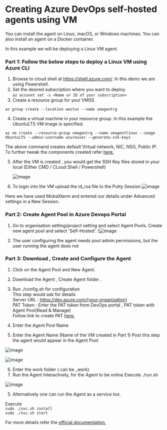 

# Creating Azure DevOps self-hosted agents using VM

You can install the agent on Linux, macOS, or Windows machines. You can also install an agent on a Docker container.

In this example we will be deploying a Linux VM agent.

### Part 1: Follow the below steps to deploy a Linux VM  using Azure CLI

1) Browse to cloud shell at https://shell.azure.com/. In this demo we are using Powershell.
2) Set the desired subscription where you want to deploy </br>
`az account set -s <Name or ID of your subscription>`
3) Create a resource group for your VMSS </br>
```
az group create --location westus --name vmagentrg
```
4) Create a virtual machine in your resource group. In this example the UbuntuLTS VM image is specified.</br>
```
az vm create --resource-group vmagentrg --name vmagentlinux --image UbuntuLTS --admin-username azureuser --generate-ssh-keys
```
The above command creates  default Virtual network, NIC, NSG, Public IP.
To further tweak the components created refer <a href='https://docs.microsoft.com/en-us/azure/virtual-machines/linux/quick-create-cli'>here.</a>

5) After the VM is created , you would get the SSH Key files stored in your local (Either CMD / CLoud Shell / Powershell) 

     ![image](https://user-images.githubusercontent.com/94544313/153742532-5c49040b-5f74-43e3-85cd-f24dd8ca876d.png)
     
6) To login into the VM upload the id_rsa file to the Putty Session
     ![image](https://user-images.githubusercontent.com/94544313/153747721-73f4458e-7e09-4f28-a967-e3607ed2ed6e.png)
     
Here we have used MobaXterm and entered our details under Advanced settings in a New Session.

### Part 2: Create Agent Pool in Azure Devops Portal
1) Go to organisation setting/project setting and select Agent Pools. Create new agent pool and select 'Self-Hosted'.
  !![image](https://user-images.githubusercontent.com/94544313/153747609-5840d998-b7bf-4da4-a6f9-111404e3e403.png)

2) The user configuring the agent needs pool admin permissions, but the user running the agent does not

### Part 3: Download , Create and Configure the Agent
 1) Click on the Agent Pool and New Agent.
 
 2) Download the Agent , Create Agent folder <myagent>.
  
 3) Run ./config.sh for configuration </br>
This step would ask for details </br>
Server URL : https://dev.azure.com/{your-organization} </br>
PAT Token : Enter the PAT token from DevOps portal , PAT token with Agent Pool(Read & Manage) </br>
Follow link to create PAT <a href='https://docs.microsoft.com/en-us/azure/devops/pipelines/agents/v2-linux?view=azure-devops#authenticate-with-a-personal-access-token-pat'>here.</a>
  
 4) Enter the Agent Pool Name 
 5) Enter the Agent Name (Name of the VM created in Part 1) 
  Post this step the agent would appear in the Agent Pool

  ![image](https://user-images.githubusercontent.com/94544313/153749319-9ab21032-1fae-4bd7-9a84-22f952c16bc5.png)

  ![image](https://user-images.githubusercontent.com/94544313/153749344-8e48ea42-72c8-4a59-a631-63110b5718c1.png)

 6) Enter the work folder ( can be _work)
 4) Run the Agent Interactively, for the Agent to be online 
Execute ./run.sh 

  ![image](https://user-images.githubusercontent.com/94544313/153749540-589d94c5-8452-4155-af79-bb97b5c3f21a.png)
 
 5) Alternatively one can run the Agent as a service too.</br>
 
   Execute </br>
     `sudo ./svc.sh install `</br>
     `sudo ./svc.sh start`</br>
  

For more details refer the <a href='</a>https://docs.microsoft.com/en-us/azure/devops/pipelines/agents/v2-linux?view=azure-devops#authenticate-with-a-personal-access-token-pat'>official documentation.</a>





